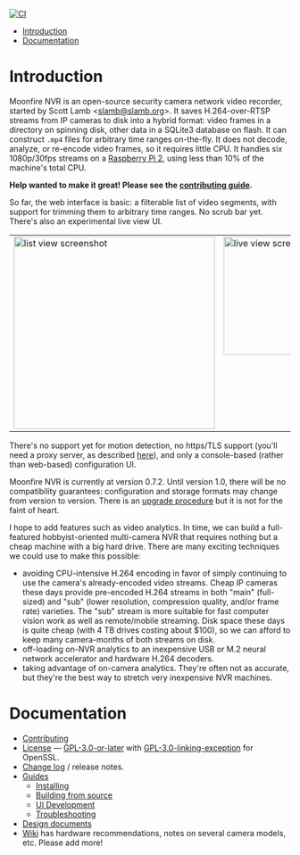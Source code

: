 [![CI](https://github.com/scottlamb/moonfire-nvr/workflows/CI/badge.svg)](https://github.com/scottlamb/moonfire-nvr/actions?query=workflow%3ACI)

* [Introduction](#introduction)
* [Documentation](#documentation)

# Introduction

Moonfire NVR is an open-source security camera network video recorder, started
by Scott Lamb &lt;<slamb@slamb.org>&gt;. It saves H.264-over-RTSP streams from
IP cameras to disk into a hybrid format: video frames in a directory on
spinning disk, other data in a SQLite3 database on flash. It can construct
`.mp4` files for arbitrary time ranges on-the-fly. It does not decode,
analyze, or re-encode video frames, so it requires little CPU. It handles six
1080p/30fps streams on a [Raspberry Pi
2](https://www.raspberrypi.org/products/raspberry-pi-2-model-b/), using
less than 10% of the machine's total CPU.

**Help wanted to make it great! Please see the [contributing
guide](CONTRIBUTING.md).**

So far, the web interface is basic: a filterable list of video segments,
with support for trimming them to arbitrary time ranges. No scrub bar yet.
There's also an experimental live view UI.

<table>
  <tbody>
    <tr valign=top>
      <td><a href="screenshots/list.png"><img src="screenshots/list.png" width=360 height=345 alt="list view screenshot"></a></td>
      <td><a href="screenshots/live.jpg"><img src="screenshots/live.jpg" width=360 height=212 alt="live view screenshot"></a></td>
    </tr>
  </tbody>
</table>

There's no support yet for motion detection, no https/TLS support (you'll
need a proxy server, as described [here](guide/secure.md)), and only a
console-based (rather than web-based) configuration UI.

Moonfire NVR is currently at version 0.7.2. Until version 1.0, there will be no
compatibility guarantees: configuration and storage formats may change from
version to version. There is an [upgrade procedure](guide/schema.md) but it is
not for the faint of heart.

I hope to add features such as video analytics. In time, we can build
a full-featured hobbyist-oriented multi-camera NVR that requires nothing but
a cheap machine with a big hard drive. There are many exciting techniques we
could use to make this possible:

*   avoiding CPU-intensive H.264 encoding in favor of simply continuing to use
    the camera's already-encoded video streams. Cheap IP cameras these days
    provide pre-encoded H.264 streams in both "main" (full-sized) and "sub"
    (lower resolution, compression quality, and/or frame rate) varieties. The
    "sub" stream is more suitable for fast computer vision work as well as
    remote/mobile streaming. Disk space these days is quite cheap (with 4 TB
    drives costing about $100), so we can afford to keep many camera-months
    of both streams on disk.
*   off-loading on-NVR analytics to an inexpensive USB or M.2 neural network
    accelerator and hardware H.264 decoders.
*   taking advantage of on-camera analytics. They're often not as accurate, but
    they're the best way to stretch very inexpensive NVR machines.

# Documentation

*   [Contributing](CONTRIBUTING.md)
*   [License](LICENSE.txt) —
    [GPL-3.0-or-later](https://spdx.org/licenses/GPL-3.0-or-later.html)
    with [GPL-3.0-linking-exception](https://spdx.org/licenses/GPL-3.0-linking-exception.html)
    for OpenSSL.
*   [Change log](CHANGELOG.md) / release notes.
*   [Guides](guide/)
    *   [Installing](guide/install.md)
    *   [Building from source](guide/build.md)
    *   [UI Development](guide/developing-ui.md)
    *   [Troubleshooting](guide/troubleshooting.md)
*   [Design documents](design/)
*   [Wiki](https://github.com/scottlamb/moonfire-nvr/wiki) has hardware
    recommendations, notes on several camera models, etc. Please add more!
